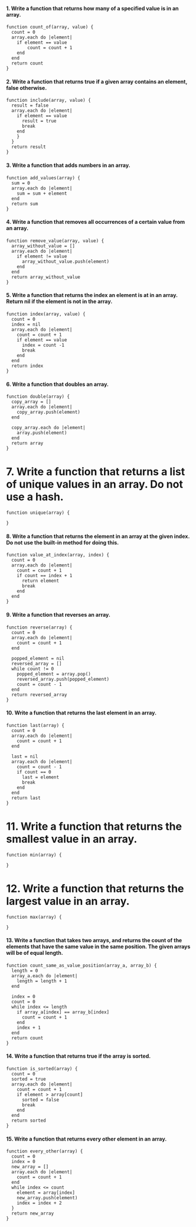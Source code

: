 #### 1. Write a function that returns how many of a specified value is in an array.

```
function count_of(array, value) {
  count = 0
  array.each do |element|
  	if element == value
  		count = count + 1
  	end
  end
  return count
}
```

#### 2. Write a function that returns true if a given array contains an element, false otherwise.

```
function include(array, value) {
  result = false
  array.each do |element|
    if element == value
      result = true
      break
    end
    }
  }
  return result
}
```

#### 3. Write a function that adds numbers in an array.

```
function add_values(array) {
  sum = 0
  array.each do |element|
    sum = sum + element
  end
  return sum
}
```

#### 4. Write a function that removes all occurrences of a certain value from an array.

```
function remove_value(array, value) {
  array_without_value = []
  array.each do |element|
    if element != value
      array_without_value.push(element)
    end
  end
  return array_without_value
}
```

#### 5. Write a function that returns the index an element is at in an array. Return nil if the element is not in the array.

```
function index(array, value) {
  count = 0
  index = nil
  array.each do |element|
    count = count + 1
    if element == value
      index = count -1
      break
    end
  end
  return index
}
```

#### 6. Write a function that doubles an array.

```
function double(array) {
  copy_array = []
  array.each do |element|
    copy_array.push(element)
  end

  copy_array.each do |element|
    array.push(element)
  end
  return array
}
```

# 7. Write a function that returns a list of unique values in an array. Do not use a hash.

```
function unique(array) {

}
```

#### 8. Write a function that returns the element in an array at the given index. Do not use the built-in method for doing this.

```
function value_at_index(array, index) {
  count = 0
  array.each do |element|
    count = count + 1
    if count == index + 1
      return element
      break
    end
  end
}
```

#### 9. Write a function that reverses an array.

```
function reverse(array) {
  count = 0
  array.each do |element|
    count = count + 1
  end

  popped_element = nil
  reversed_array = []
  while count != 0
    popped_element = array.pop()
    reversed_array.push(popped_element)
    count = count - 1
  end
  return reversed_array
}
```

#### 10. Write a function that returns the last element in an array.

```
function last(array) {
  count = 0
  array.each do |element|
    count = count + 1
  end

  last = nil
  array.each do |element|
    count = count - 1
    if count == 0
      last = element
      break
    end
  end
  return last
}
```

# 11. Write a function that returns the smallest value in an array.

```
function min(array) {

}
```

# 12. Write a function that returns the largest value in an array.

```
function max(array) {

}
```

#### 13. Write a function that takes two arrays, and returns the count of the elements that have the same value in the same position. The given arrays will be of equal length.


```
function count_same_as_value_position(array_a, array_b) {
  length = 0
  array_a.each do |element|
    length = length + 1
  end

  index = 0
  count = 0
  while index <= length
    if array_a[index] == array_b[index]
      count = count + 1
    end
    index + 1
  end
  return count
}
```

#### 14. Write a function that returns true if the array is sorted.

```
function is_sorted(array) {
  count = 0
  sorted = true
  array.each do |element|
    count = count + 1
    if element > array[count]
      sorted = false
      break
    end
  end
  return sorted
}
```

#### 15. Write a function that returns every other element in an array.

```
function every_other(array) {
  count = 0
  index = 0
  new_array = []
  array.each do |element|
    count = count + 1
  end
  while index <= count
    element = array[index]
    new_array.push(element)
    index = index + 2
  }
  return new_array
}
```
